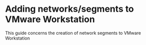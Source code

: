# Adding networks/segments to VMware Workstation
This guide concerns the creation of network segments to VMware Workstation


